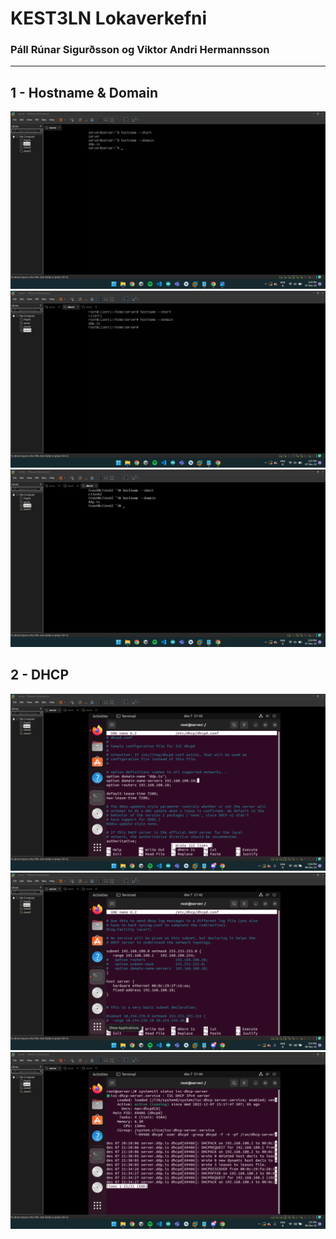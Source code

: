 # KEST3LN Lokaverkefni
### Páll Rúnar Sigurðsson og Viktor Andri Hermannsson
---
## 1 - Hostname & Domain

![Screenshot](src/Screenshot%20(28).png)
![Screenshot](src/Screenshot%20(31).png)
![Screenshot](src/Screenshot%20(32).png)

## 2 - DHCP

![Screenshot](src/Screenshot%20(44).png)
![Screenshot](src/Screenshot%20(45).png)
![Screenshot](src/Screenshot%20(46).png)
